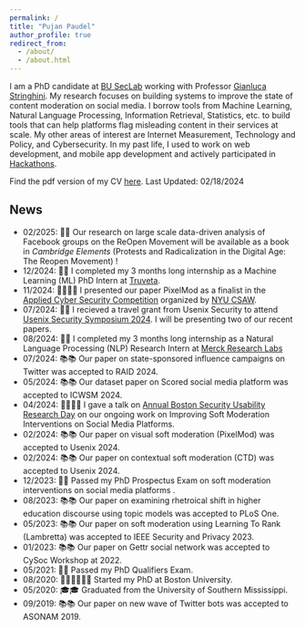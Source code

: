 ```yaml
---
permalink: /
title: "Pujan Paudel"
author_profile: true
redirect_from: 
  - /about/
  - /about.html
---
```


I am a PhD candidate at [BU SecLab](https://seclab.bu.edu/) working with Professor [Gianluca Stringhini](https://seclab.bu.edu/people/gianluca/). My research focuses on building systems to improve the state of content moderation on social media. I borrow tools from Machine Learning, Natural Language Processing, Information Retrieval, Statistics, etc. to build tools that can help platforms flag misleading content in their services at scale. My other areas of interest are Internet Measurement, Technology and Policy, and Cybersecurity. In my past life, I used to work on web development, and mobile app development and actively participated in [Hackathons](https://devpost.com/codepujan).

Find the pdf version of my CV <a href="files/pujan_cv_updated.pdf" target="_blank" rel="noopener noreferrer">here</a>. Last Updated: 02/18/2024 

News
------
* 02/2025: 📖📖 Our research on large scale data-driven analysis of Facebook groups on the ReOpen Movement will be available as a book in _Cambridge Elements_ (Protests and Radicalization in the Digital Age: The Reopen Movement) ! 
* 12/2024: 💼💼 I completed my 3 months long internship as a Machine Learning (ML) PhD Intern at [Truveta](https://www.truveta.com/).
* 11/2024: 👨‍💼👨‍💼 I presented our paper PixelMod as a finalist in the [Applied Cyber Security Competition](https://www.csaw.io/research) organized by [NYU CSAW](https://www.csaw.io/).
* 07/2024: 🎉🎉 I recieved a travel grant from Usenix Security to attend [Usenix Security Symposium 2024](https://www.usenix.org/conference/usenixsecurity24). I will be presenting two of our recent papers.
* 08/2024: 💼💼 I completed my 3 months long internship as a Natural Language Processing (NLP) Research Intern at [Merck Research Labs](https://www.truveta.com/)
* 07/2024: 📚📚 Our paper on state-sponsored influence campaigns on Twitter was accepted to RAID 2024.
* 05/2024: 📚📚 Our dataset paper on Scored social media platform was accepted to ICWSM 2024.
* 04/2024: 👨‍💼👨‍💼 I gave a talk on [Annual Boston Security Usability Research Day](https://absurd.cs.tufts.edu/) on our ongoing work on Improving Soft Moderation Interventions on Social Media Platforms.
* 02/2024: 📚📚 Our paper on visual soft moderation (PixelMod) was accepted to Usenix 2024.
* 02/2024: 📚📚 Our paper on contextual soft moderation (CTD) was accepted to Usenix 2024.
* 12/2023: 🎉🎉 Passed my PhD Prospectus Exam on soft moderation interventions on social media platforms .
* 08/2023: 📚📚 Our paper on examining rhetroical shift in higher education discourse using topic models was accepted to PLoS One.
* 05/2023: 📚📚 Our paper on soft moderation using Learning To Rank (Lambretta) was accepted to IEEE Security and Privacy 2023.
* 01/2023: 📚📚 Our paper on Gettr social network was accepted to CySoc Workshop at 2022.
* 05/2021: 🎉🎉 Passed my PhD Qualifiers Exam.
* 08/2020: 🧑🏻‍🏫🧑🏻‍🏫 Started my PhD at Boston University.
* 05/2020: 🎓🎓 Graduated from the University of Southern Mississippi.
* 09/2019: 📚📚 Our paper on new wave of Twitter bots was accepted to ASONAM 2019.
